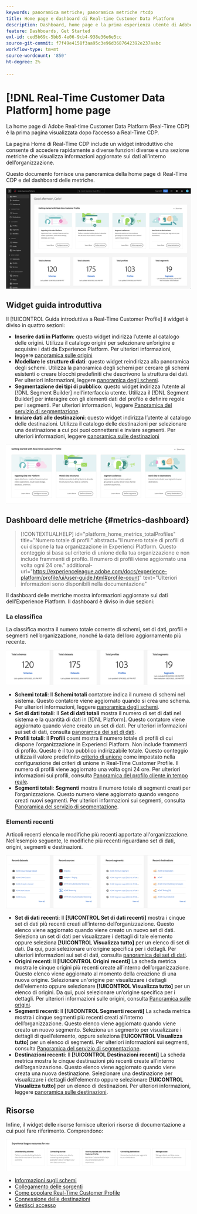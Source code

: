 ```yaml
---
keywords: panoramica metriche; panoramica metriche rtcdp
title: Home page e dashboard di Real-time Customer Data Platform
description: Dashboard, home page e la prima esperienza utente di Adobe Experience Platform
feature: Dashboards, Get Started
exl-id: ced5b69c-5bb5-4e06-9cb4-938e36e6e5cc
source-git-commit: f7f49e4158f3aa95c3e96d3687642392e237aabc
workflow-type: tm+mt
source-wordcount: '850'
ht-degree: 2%

---
```


# [!DNL Real-Time Customer Data Platform] home page

La home page di Adobe Real-time Customer Data Platform (Real-Time CDP) è la prima pagina visualizzata dopo l’accesso a Real-Time CDP.

La pagina Home di Real-Time CDP include un widget introduttivo che consente di accedere rapidamente a diverse funzioni diverse e una sezione metriche che visualizza informazioni aggiornate sui dati all’interno dell’organizzazione.

Questo documento fornisce una panoramica della home page di Real-Time CDP e del dashboard delle metriche.

![La home page dell’interfaccia utente di Platform.](assets/platform-home/home.png)

## Widget guida introduttiva

Il [!UICONTROL Guida introduttiva a Real-Time Customer Profile] il widget è diviso in quattro sezioni:

* **Inserire dati in Platform**: questo widget indirizza l’utente al catalogo delle origini. Utilizza il catalogo origini per selezionare un’origine e acquisire i dati da Experience Platform. Per ulteriori informazioni, leggere [panoramica sulle origini](../sources/home.md)
* **Modellare le strutture di dati**: questo widget reindirizza alla panoramica degli schemi. Utilizza la panoramica degli schemi per cercare gli schemi esistenti o creare blocchi predefiniti che descrivono la struttura dei dati. Per ulteriori informazioni, leggere [panoramica degli schemi](../xdm/home.md).
* **Segmentazione dei tipi di pubblico**: questo widget indirizza l’utente al [!DNL Segment Builder] nell’interfaccia utente. Utilizza il [!DNL Segment Builder] per interagire con gli elementi dati del profilo e definire regole per i segmenti. Per ulteriori informazioni, leggere [Panoramica del servizio di segmentazione](../segmentation/home.md).
* **Inviare dati alle destinazioni**: questo widget indirizza l’utente al catalogo delle destinazioni. Utilizza il catalogo delle destinazioni per selezionare una destinazione a cui poi puoi connettersi e inviare segmenti. Per ulteriori informazioni, leggere [panoramica sulle destinazioni](../destinations/home.md)

![La home page dell’interfaccia utente di Platform che mostra il widget per iniziare](assets/platform-home/getting-started-widget.png)

## Dashboard delle metriche {#metrics-dashboard}

>[!CONTEXTUALHELP]
>id="platform_home_metrics_totalProfiles"
>title="Numero totale di profili"
>abstract="Il numero totale di profili di cui dispone la tua organizzazione in Experienci Platform. Questo conteggio si basa sul criterio di unione della tua organizzazione e non include frammenti di profilo. Il numero di profili viene aggiornato una volta ogni 24 ore."
>additional-url="https://experienceleague.adobe.com/docs/experience-platform/profile/ui/user-guide.html#profile-count" text="Ulteriori informazioni sono disponibili nella documentazione"

Il dashboard delle metriche mostra informazioni aggiornate sui dati dell’Experience Platform. Il dashboard è diviso in due sezioni:

### La classifica

La classifica mostra il numero totale corrente di schemi, set di dati, profili e segmenti nell’organizzazione, nonché la data del loro aggiornamento più recente.

![La sezione classifica nella home page dell’interfaccia utente di Platform.](assets/platform-home/leaderboard.png)

* **Schemi totali**: Il **Schemi totali** contatore indica il numero di schemi nel sistema. Questo contatore viene aggiornato quando si crea uno schema. Per ulteriori informazioni, leggere [panoramica degli schemi](../xdm/home.md).
* **Set di dati totali**: Il **Set di dati totali** mostra il numero di set di dati nel sistema e la quantità di dati in [!DNL Platform]. Questo contatore viene aggiornato quando viene creato un set di dati. Per ulteriori informazioni sui set di dati, consulta [panoramica dei set di dati](../catalog/datasets/overview.md).
* **Profili totali**: Il **Profili** count mostra il numero totale di profili di cui dispone l’organizzazione in Experienci Platform. Non include frammenti di profilo. Questo è il tuo pubblico indirizzabile totale. Questo conteggio utilizza il valore predefinito [criterio di unione](profile/merge-policies.md) come impostato nella configurazione dei criteri di unione in Real-Time Customer Profile. Il numero di profili viene aggiornato una volta ogni 24 ore. Per ulteriori informazioni sui profili, consulta [Panoramica del profilo cliente in tempo reale](../profile/home.md).
* **Segmenti totali**: **Segmenti** mostra il numero totale di segmenti creati per l’organizzazione. Questo numero viene aggiornato quando vengono creati nuovi segmenti. Per ulteriori informazioni sui segmenti, consulta [Panoramica del servizio di segmentazione](../segmentation/home.md).

### Elementi recenti

Articoli recenti elenca le modifiche più recenti apportate all&#39;organizzazione. Nell’esempio seguente, le modifiche più recenti riguardano set di dati, origini, segmenti e destinazioni.

![La sezione degli elementi recenti nella home page dell’interfaccia utente di Platform.](assets/platform-home/recent-items.png)

* **Set di dati recenti**: Il **[!UICONTROL Set di dati recenti]** mostra i cinque set di dati più recenti creati all’interno dell’organizzazione. Questo elenco viene aggiornato quando viene creato un nuovo set di dati. Seleziona un set di dati per visualizzare i dettagli di tale elemento oppure seleziona **[!UICONTROL Visualizza tutto]** per un elenco di set di dati. Da qui, puoi selezionare un’origine specifica per i dettagli. Per ulteriori informazioni sui set di dati, consulta [panoramica dei set di dati](../catalog/datasets/overview.md).
* **Origini recenti**: Il **[!UICONTROL Origini recenti]** La scheda metrica mostra le cinque origini più recenti create all’interno dell’organizzazione. Questo elenco viene aggiornato al momento della creazione di una nuova origine. Selezionare un&#39;origine per visualizzare i dettagli dell&#39;elemento oppure selezionare **[!UICONTROL Visualizza tutto]** per un elenco di origini. Da qui, puoi selezionare un’origine specifica per i dettagli. Per ulteriori informazioni sulle origini, consulta [Panoramica sulle origini](../sources/home.md).
* **Segmenti recenti**: Il **[!UICONTROL Segmenti recenti]** La scheda metrica mostra i cinque segmenti più recenti creati all’interno dell’organizzazione. Questo elenco viene aggiornato quando viene creato un nuovo segmento. Seleziona un segmento per visualizzare i dettagli di quell’elemento, oppure seleziona **[!UICONTROL Visualizza tutto]** per un elenco di segmenti. Per ulteriori informazioni sui segmenti, consulta [Panoramica del servizio di segmentazione](../segmentation/home.md).
* **Destinazioni recenti**: Il **[!UICONTROL Destinazioni recenti]** La scheda metrica mostra le cinque destinazioni più recenti create all’interno dell’organizzazione. Questo elenco viene aggiornato quando viene creata una nuova destinazione. Selezionare una destinazione per visualizzare i dettagli dell&#39;elemento oppure selezionare **[!UICONTROL Visualizza tutto]** per un elenco di destinazioni. Per ulteriori informazioni, leggere [panoramica sulle destinazioni](../destinations/home.md).

## Risorse

Infine, il widget delle risorse fornisce ulteriori risorse di documentazione a cui puoi fare riferimento. Comprendono:

![La sezione delle risorse nella home page dell’interfaccia utente di Platform.](assets/platform-home/resources.png)

* [Informazioni sugli schemi](../xdm/schema/composition.md)
* [Collegamento delle sorgenti](../sources/home.md)
* [Come popolare Real-Time Customer Profile](../profile/home.md)
* [Connessione delle destinazioni](../destinations/home.md)
* [Gestisci accesso](../access-control/abac/overview.md)

<!-- ### Successful profile records

In the leaderboard **[!UICONTROL Successful profile records]** shows the total number of records that have been successfully processed into the profile.

There is also a metric card that shows the percentage of successful records. Select **[!UICONTROL View datasets]** to see more details about the profile records. Hover over the colored area of the graph to see additional details:

![image](assets/home-profilerecords-details.PNG)

The number of successful profile records is updated hourly. 

For more information about profiles, see [A unified view of your customer in Real-Time CDP](profile/profile-overview.md).

### Total profile records

The **[!UICONTROL Total profile records]** metric card shows the total number of data records enabled to feed into the profiles, and the percentage that are successful, updated once per day. This does not include all data in the data lake, because some data might not be enabled to feed into the profiles.

 Hover over the colored area of the graph to see additional details about the successful profiles:

![image](assets/home-profile-details.PNG)

Select **[!UICONTROL View profiles]** to see more details about the profile records.

For more information about profiles, see [A unified view of your customer in Real-Time CDP](profile/profile-overview.md).

For more information about viewing a specific profile, see [Profile viewer](profile/profile-viewer.md).

### Failed profile records

In the leaderboard, **[!UICONTROL Failed profile records]** counts the number of records that failed to process into the profile.

The **[!UICONTROL Failed profile records]** metric card shows this count, and includes a graphical representation that helps you see how failures have trended during the time shown below the graphic. This chart is updated hourly. Select **[!UICONTROL View datasets]** to see more details about the profile records.

The number of failed profile records is updated hourly. -->
